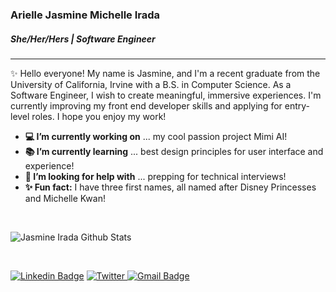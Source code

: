 ### Arielle Jasmine Michelle Irada
##### _She/Her/Hers_ | Software Engineer
---

✨ Hello everyone! My name is Jasmine, and I'm a recent graduate from the University of California, Irvine with a B.S. in Computer Science. As a Software Engineer, I wish to create meaningful, immersive experiences. I'm currently improving my front end developer skills and applying for entry-level roles. I hope you enjoy my work!

- **💻 I’m currently working on** ... my cool passion project Mimi AI! 
- **📚 I’m currently learning** ... best design principles for user interface and experience!
- **🙇 I’m looking for help with** ... prepping for technical interviews!
- **✨ Fun fact:** I have three first names, all named after Disney Princesses and Michelle Kwan!


<br />

![Jasmine Irada Github Stats](https://github-readme-stats.vercel.app/api?username=airada&show_icons=true&title_color=2C6975&icon_color=CDE0C9&text_color=6BB2A0&bg_color=FFFFFF)

<br />

[![Linkedin Badge](https://img.shields.io/badge/-LinkedIn-blue?style=flat-square&logo=Linkedin&logoColor=white&link=)](https://www.linkedin.com/in/jasmineirada/)
<a href="https://twitter.com/jasmineirada" target="_blank"><img src="https://img.shields.io/badge/-Twitter-1ca0f1?style=flat-square&labelColor=1ca0f1&logo=twitter&logoColor=white" alt="Twitter">
[![Gmail Badge](https://img.shields.io/badge/-Gmail-c14438?style=flat-square&logo=Gmail&logoColor=white&link=mailto:jasmineirada@gmail.com)](mailto:jasmineirada@gmail.com)
